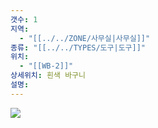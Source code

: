 ```yaml
---
갯수: 1
지역:
  - "[[../../ZONE/사무실|사무실]]"
종류: "[[../../TYPES/도구|도구]]"
위치:
  - "[[WB-2]]"
상세위치: 흰색 바구니
설명:
---
```

![](http://192.168.50.22/devices/240608_IMG_0257.jpg)